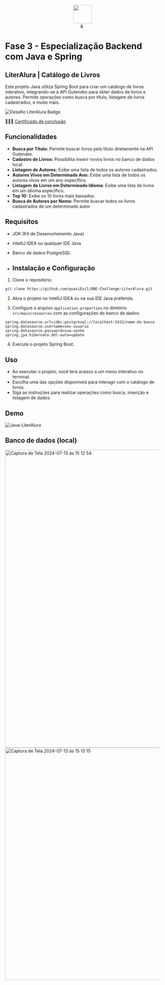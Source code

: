 <p align="center"><img src="https://github.com/quasiEvil/ONE-DesafiosJava01/assets/140989367/629c3fbc-8343-4218-9383-cae3a8a329c1" height="60">
<br>
<img src="https://github.com/quasiEvil/ONE-DesafiosJava01/assets/140989367/ad683805-6a3c-4eb0-aee6-6c611b9d5340" height="10"> & <img src="https://github.com/quasiEvil/ONE-DesafiosJava01/assets/140989367/df751b45-3b7f-4297-a3c2-08d983be89b6" height="15">
</p>

# Fase 3 - Especialização Backend com Java e Spring

## LiterAlura | Catálogo de Livros
Este projeto Java utiliza Spring Boot para criar um catálogo de livros interativo, integrando-se à API Gutendex para obter dados de livros e autores. Permite operações como busca por título, listagem de livros cadastrados, e muito mais.

![Desafio LiterAlura Badge](https://github.com/user-attachments/assets/2422bc53-a2f8-4000-b467-37b22e149929)

👩🏻‍🎓 [Certificado de conclusão](https://cursos.alura.com.br/certificate/quasiEvil/spring-boot-challenge-literalura)

## Funcionalidades
- **Busca por Título:** Permite buscar livros pelo título diretamente na API Gutendex.
- **Cadastro de Livros:** Possibilita inserir novos livros no banco de dados local.
- **Listagem de Autores:** Exibe uma lista de todos os autores cadastrados.
- **Autores Vivos em Determinado Ano:** Exibe uma lista de todos os autores vivos em um ano específico.
- **Listagem de Livros em Determinado Idioma**: Exibe uma lista de livros em um idioma específico. 
- **Top 10:** Exibe os 10 livros mais baixados.
- **Busca de Autores por Nome:** Permite buscar todos os livros cadastrados de um determinado autor.

## Requisitos
- JDK (Kit de Desenvolvimento Java)
- IntelliJ IDEA ou qualquer IDE Java
- Banco de dados PostgreSQL

- ## Instalação e Configuração
1. Clone o repositório:
```bash
git clone https://github.com/quasiEvil/ONE-Challenge-LiterAlura.git

```
2. Abra o projeto no IntelliJ IDEA ou na sua IDE Java preferida.

3. Configure o arquivo `application.properties` no diretório `src/main/resources` com as configurações do banco de dados:
```properties
spring.datasource.url=jdbc:postgresql://localhost:5432/nome-do-banco
spring.datasource.username=seu-usuario
spring.datasource.password=sua-senha
spring.jpa.hibernate.ddl-auto=update
```
4. Execute o projeto Spring Boot.

## Uso
- Ao executar o projeto, você terá acesso a um menu interativo no terminal.
- Escolha uma das opções disponíveis para interagir com o catálogo de livros.
- Siga as instruções para realizar operações como busca, inserção e listagem de dados.

## Demo
![Java-LiterAlura](https://github.com/user-attachments/assets/02e0335c-e727-49ad-a744-0f2fe23cbaf6)

## Banco de dados (local)
<img width="968" alt="Captura de Tela 2024-07-13 às 15 12 54" src="https://github.com/user-attachments/assets/e3b5d17d-9f2a-47ff-915f-a12401853120">

<img width="755" alt="Captura de Tela 2024-07-13 às 15 13 15" src="https://github.com/user-attachments/assets/6d847d0a-52c2-45b0-8d26-580af6699431">

